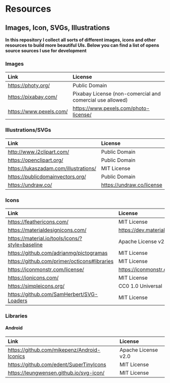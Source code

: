 # Resources 
## Images, Icon, SVGs, Illustrations

**In this repository I collect all sorts of different images, icons and other resources to build more beautiful UIs.
Below you can find a list of opens source sources I use for development**

### Images
| Link | License |
|:--|:--|
| https://photy.org/ | Public Domain |
| https://pixabay.com/ | Pixabay License (non-comercial and comercial use allowed) |
| https://www.pexels.com/ | https://www.pexels.com/photo-license/ |
### Illustrations/SVGs
| Link | License |
|:--|:--|
| http://www.i2clipart.com/ | Public Domain |
| https://openclipart.org/ | Public Domain |
| https://lukaszadam.com/illustrations/ | MIT License |
| https://publicdomainvectors.org/ | Public Domain |
| https://undraw.co/ | https://undraw.co/license |
### Icons
| Link | License |
|:--|:--|
| https://feathericons.com/ | MIT License |
| https://materialdesignicons.com/  |  https://dev.materialdesignicons.com/license |
| https://material.io/tools/icons/?style=baseline | Apache License v2.0 |
| https://github.com/adrianmg/pictogramas | MIT License |
| https://github.com/primer/octicons#libraries | MIT License |
| https://iconmonstr.com/license/ | https://iconmonstr.com/license/ |
| https://ionicons.com/ | MIT License |
| https://simpleicons.org/ | CC0 1.0 Universal |
| https://github.com/SamHerbert/SVG-Loaders | MIT License |
### Libraries
#### Android
| Link | License |
|:--|:--|
| https://github.com/mikepenz/Android-Iconics | Apache License v2.0 |
| https://github.com/edent/SuperTinyIcons | MIT License |
| https://leungwensen.github.io/svg-icon/ | MIT License |
